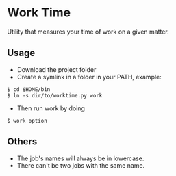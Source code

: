 # Work Time
Utility that measures your time of work on a given matter.

## Usage
* Download the project folder
* Create a symlink in a folder in your PATH, example:
```
$ cd $HOME/bin
$ ln -s dir/to/worktime.py work
```
* Then run work by doing
```
$ work option
```

## Others
* The job's names will always be in lowercase.
* There can't be two jobs with the same name.
